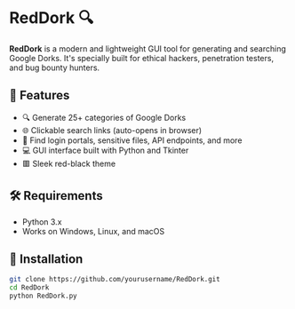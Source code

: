 # RedDork 🔍

**RedDork** is a modern and lightweight GUI tool for generating and searching Google Dorks. It's specially built for ethical hackers, penetration testers, and bug bounty hunters.

## 🎯 Features

- 🔍 Generate 25+ categories of Google Dorks
- 🌐 Clickable search links (auto-opens in browser)
- 🧪 Find login portals, sensitive files, API endpoints, and more
- 💻 GUI interface built with Python and Tkinter
- 🟥 Sleek red-black theme

## 🛠️ Requirements

- Python 3.x
- Works on Windows, Linux, and macOS

## 🚀 Installation

```bash
git clone https://github.com/yourusername/RedDork.git
cd RedDork
python RedDork.py
